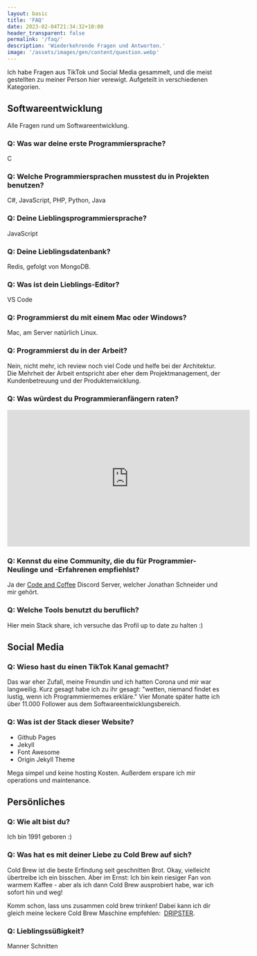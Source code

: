 ```yaml
---
layout: basic
title: 'FAQ'
date: 2023-02-04T21:34:32+10:00
header_transparent: false
permalink: '/faq/'
description: 'Wiederkehrende Fragen und Antworten.'
image: '/assets/images/gen/content/question.webp'
---
```


Ich habe Fragen aus TikTok und Social Media gesammelt, und die meist gestellten zu meiner Person hier verewigt. Aufgeteilt in verschiedenen Kategorien.

## Softwareentwicklung

Alle Fragen rund um Softwareentwicklung.

### Q: Was war deine erste Programmiersprache?

C

### Q: Welche Programmiersprachen musstest du in Projekten benutzen?

C#, JavaScript, PHP, Python, Java

### Q: Deine Lieblingsprogrammiersprache?

JavaScript

### Q: Deine Lieblingsdatenbank?

Redis, gefolgt von MongoDB.

### Q: Was ist dein Lieblings-Editor?

VS Code

### Q: Programmierst du mit einem Mac oder Windows?

Mac, am Server natürlich Linux.

### Q: Programmierst du in der Arbeit?

Nein, nicht mehr, ich review noch viel Code und helfe bei der Architektur. Die Mehrheit der Arbeit entspricht aber eher dem Projektmanagement, der Kundenbetreuung und der Produktenwicklung.

### Q: Was würdest du Programmieranfängern raten?

<iframe width="560" height="315" src="https://www.youtube.com/embed/RWScWEmb6As" title="YouTube video player" frameborder="0" allow="accelerometer; autoplay; clipboard-write; encrypted-media; gyroscope; picture-in-picture" allowfullscreen></iframe>
<br>

### Q: Kennst du eine Community, die du für Programmier-Neulinge und -Erfahrenen empfiehlst?

Ja der <a href="http://discord.code-n.coffee"  target="_blank" rel="noopener">Code and Coffee</a> Discord <i class="fab fa-discord"></i> Server, welcher Jonathan Schneider und mir gehört.

### Q: Welche Tools benutzt du beruflich?

Hier mein Stack share, ich versuche das Profil up to date zu halten :)

<a data-theme="dark" data-layers="1,2,3,4" data-stack-embed="true" href="https://embed.stackshare.io/stacks/embed/35657f4b9ea1d85247ab41d880399a"></a><script async src="https://cdn1.stackshare.io/javascripts/client-code.js" charset="utf-8"></script>

## Social Media

### Q: Wieso hast du einen TikTok Kanal gemacht?

Das war eher Zufall, meine Freundin und ich hatten Corona und mir war langweilig. Kurz gesagt habe ich zu ihr gesagt: "wetten, niemand findet es lustig, wenn ich Programmiermemes erkläre." Vier Monate später hatte ich über 11.000 Follower aus dem Softwareentwicklungsbereich.

### Q: Was ist der Stack dieser Website?

-   Github Pages
-   Jekyll
-   Font Awesome
-   Origin Jekyll Theme

Mega simpel und keine hosting Kosten. Außerdem erspare ich mir operations und maintenance.

## Persönliches

### Q: Wie alt bist du?

Ich bin 1991 geboren :)

### Q: Was hat es mit deiner Liebe zu Cold Brew auf sich?

Cold Brew ist die beste Erfindung seit geschnitten Brot. Okay, vielleicht übertreibe ich ein bisschen. Aber im Ernst: Ich bin kein riesiger Fan von warmem Kaffee - aber als ich dann Cold Brew ausprobiert habe, war ich sofort hin und weg!

Komm schon, lass uns zusammen cold brew trinken! Dabei kann ich dir gleich meine leckere Cold Brew Maschine empfehlen:&nbsp;
<a href="https://amzn.to/3ywfUsS">DRIPSTER</a>.

### Q: Lieblingssüßigkeit?

Manner Schnitten
